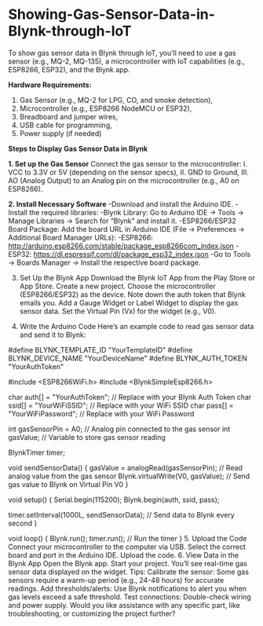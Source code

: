 # Showing-Gas-Sensor-Data-in-Blynk-through-IoT
To show gas sensor data in Blynk through IoT, you’ll need to use a gas sensor (e.g., MQ-2, MQ-135), a microcontroller with IoT capabilities (e.g., ESP8266, ESP32), and the Blynk app. 


**Hardware Requirements:**
1. Gas Sensor (e.g., MQ-2 for LPG, CO, and smoke detection),
2. Microcontroller (e.g., ESP8266 NodeMCU or ESP32),
3. Breadboard and jumper wires,
4. USB cable for programming,
5. Power supply (if needed)


**Steps to Display Gas Sensor Data in Blynk**
  
**1. Set up the Gas Sensor**
Connect the gas sensor to the microcontroller:
I. VCC to 3.3V or 5V (depending on the sensor specs),
II. GND to Ground,
III. AO (Analog Output) to an Analog pin on the microcontroller (e.g., A0 on ESP8266).
  
**2. Install Necessary Software**
-Download and install the Arduino IDE.
-Install the required libraries:
  -Blynk Library: Go to Arduino IDE → Tools → Manage Libraries → Search for “Blynk” and install it.
  -ESP8266/ESP32 Board Package: Add the board URL in Arduino IDE (File → Preferences → Additional Board Manager URLs):
    -ESP8266: http://arduino.esp8266.com/stable/package_esp8266com_index.json
    -ESP32: https://dl.espressif.com/dl/package_esp32_index.json
  -Go to Tools → Boards Manager → Install the respective board package.

  3. Set Up the Blynk App
    Download the Blynk IoT App from the Play Store or App Store.
    Create a new project.
    Choose the microcontroller (ESP8266/ESP32) as the device.
    Note down the auth token that Blynk emails you.
    Add a Gauge Widget or Label Widget to display the gas sensor data.
    Set the Virtual Pin (Vx) for the widget (e.g., V0).

4. Write the Arduino Code
Here’s an example code to read gas sensor data and send it to Blynk:

#define BLYNK_TEMPLATE_ID "YourTemplateID"
#define BLYNK_DEVICE_NAME "YourDeviceName"
#define BLYNK_AUTH_TOKEN "YourAuthToken"

#include <ESP8266WiFi.h>
#include <BlynkSimpleEsp8266.h>

char auth[] = "YourAuthToken"; // Replace with your Blynk Auth Token
char ssid[] = "YourWiFiSSID";  // Replace with your WiFi SSID
char pass[] = "YourWiFiPassword"; // Replace with your WiFi Password

int gasSensorPin = A0; // Analog pin connected to the gas sensor
int gasValue;          // Variable to store gas sensor reading

BlynkTimer timer;

void sendSensorData() {
  gasValue = analogRead(gasSensorPin); // Read analog value from the gas sensor
  Blynk.virtualWrite(V0, gasValue);   // Send gas value to Blynk on Virtual Pin V0
}

void setup() {
  Serial.begin(115200);
  Blynk.begin(auth, ssid, pass);
  
  timer.setInterval(1000L, sendSensorData); // Send data to Blynk every second
}

void loop() {
  Blynk.run();
  timer.run(); // Run the timer
}
5. Upload the Code
Connect your microcontroller to the computer via USB.
Select the correct board and port in the Arduino IDE.
Upload the code.
6. View Data in the Blynk App
Open the Blynk app.
Start your project.
You’ll see real-time gas sensor data displayed on the widget.
Tips:
Calibrate the sensor: Some gas sensors require a warm-up period (e.g., 24-48 hours) for accurate readings.
Add thresholds/alerts: Use Blynk notifications to alert you when gas levels exceed a safe threshold.
Test connections: Double-check wiring and power supply.
Would you like assistance with any specific part, like troubleshooting, or customizing the project further?
